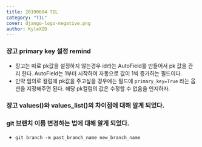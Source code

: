```yaml
---
title: 20190604 TIL
category: "TIL"
cover: django-logo-negative.png
author: KyleXID
---
```


### 장고 primary key 설정 remind
- 장고는 따로 pk값을 설정하지 않는경우 id라는 AutoField를 만들어서 pk 값을 관리
  한다. AutoField는 1부터 시작하여 자동으로 값이 1씩 증가하는 필드이다.
- 만약 임의로 컬럼에 pk값을 주고싶을 경우에는 필드에 `primary_key=True` 라는
    옵션을 지정해주면 된다. 해당 pk컬럼의 값은 수정할 수 없음을 인지하자.

### 장고 values()와 values_list()의 차이점에 대해 알게 되었다.

### git 브랜치 이름 변경하는 법에 대해 알게 되었다.
- `git branch -m past_branch_name new_branch_name`
